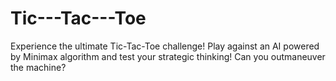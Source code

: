 # Tic---Tac---Toe
Experience the ultimate Tic-Tac-Toe challenge! Play against an AI powered by Minimax algorithm and test your strategic thinking! Can you outmaneuver the machine?

